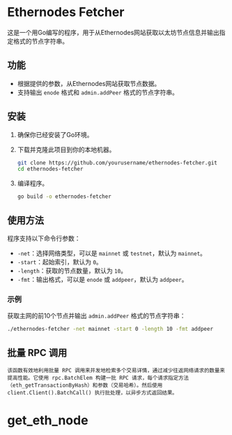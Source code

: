 # Ethernodes Fetcher

这是一个用Go编写的程序，用于从Ethernodes网站获取以太坊节点信息并输出指定格式的节点字符串。

## 功能

- 根据提供的参数，从Ethernodes网站获取节点数据。
- 支持输出 `enode` 格式和 `admin.addPeer` 格式的节点字符串。

## 安装

1. 确保你已经安装了Go环境。
2. 下载并克隆此项目到你的本地机器。

    ```sh
    git clone https://github.com/yourusername/ethernodes-fetcher.git
    cd ethernodes-fetcher
    ```

3. 编译程序。

    ```sh
    go build -o ethernodes-fetcher
    ```

## 使用方法

程序支持以下命令行参数：

- `-net`：选择网络类型，可以是 `mainnet` 或 `testnet`，默认为 `mainnet`。
- `-start`：起始索引，默认为 `0`。
- `-length`：获取的节点数量，默认为 `10`。
- `-fmt`：输出格式，可以是 `enode` 或 `addpeer`，默认为 `addpeer`。

### 示例

获取主网的前10个节点并输出 `admin.addPeer` 格式的节点字符串：

```sh
./ethernodes-fetcher -net mainnet -start 0 -length 10 -fmt addpeer
```


## 批量 RPC 调用
    该函数有效地利用批量 RPC 调用来并发地检索多个交易详情，通过减少往返网络请求的数量来提高性能。它使用 rpc.BatchElem 构建一批 RPC 请求，每个请求指定方法（eth_getTransactionByHash）和参数（交易哈希）。然后使用 client.Client().BatchCall() 执行批处理，以异步方式返回结果。

# get_eth_node
